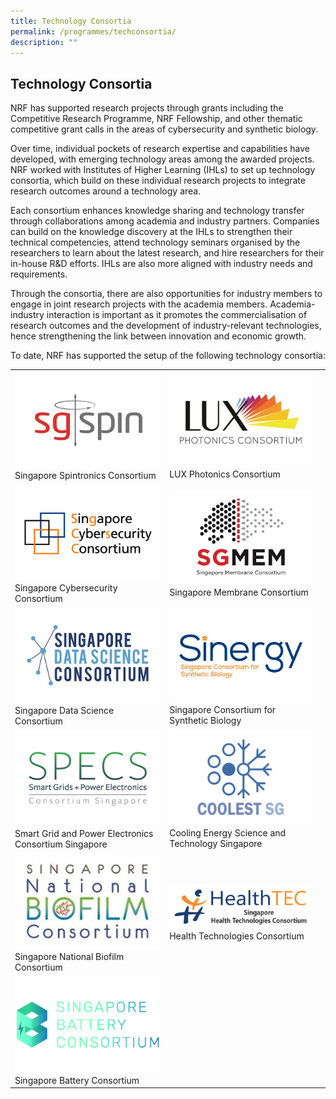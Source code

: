 ```yaml
---
title: Technology Consortia
permalink: /programmes/techconsortia/
description: ""
---
```

## Technology Consortia ##

NRF has supported research projects through grants including the Competitive Research Programme, NRF Fellowship, and other thematic competitive grant calls in the areas of cybersecurity and synthetic biology. 

Over time, individual pockets of research expertise and capabilities have developed, with emerging technology areas among the awarded projects. NRF worked with Institutes of Higher Learning (IHLs) to set up technology consortia, which build on these individual research projects to integrate research outcomes around a technology area. 

Each consortium enhances knowledge sharing and technology transfer through collaborations among academia and industry partners. Companies can build on the knowledge discovery at the IHLs to strengthen their technical competencies, attend technology seminars organised by the researchers to learn about the latest research, and hire  researchers for their in-house R&amp;D efforts. IHLs are also more aligned with industry needs and requirements.

Through the consortia, there are also opportunities for industry members to engage in joint research projects with the academia members. Academia-industry interaction is important as it promotes the commercialisation of research outcomes and the development of industry-relevant technologies, hence strengthening the link between innovation and economic growth.

To date, NRF has supported the setup of the following technology consortia:



|  |  |  |
| -------- | -------- | -------- |
|[![Singapore Spintronics Consortium](/images/Programmes/sgspin.jpg)](https://www.nrf.gov.sg/programmes/technology-consortia/singapore-spintronics-consortium)<br> Singapore Spintronics Consortium| [![LUX Photonics Consortium](/images/Programmes/luxconsortium.jpg)](https://www.nrf.gov.sg/programmes/technology-consortia/lux-photonics-consortium)<br>LUX Photonics Consortium
|[![Singapore Cybersecurity Consortium](/images/Programmes/sgsconsortium.png)](https://www.nrf.gov.sg/programmes/technology-consortia/singapore-cybersecurity-consortium)<br> Singapore Cybersecurity Consortium | [![Singapore Membrane Consortium](/images/Programmes/sgmem-logo.jpg)](https://www.nrf.gov.sg/programmes/technology-consortia/singapore-membrane-consortium)<br> Singapore Membrane Consortium
|[![Singapore Data Science Consortium](/images/Programmes/sdsconsortium.jpg)](https://www.nrf.gov.sg/programmes/technology-consortia/singapore-data-science-consortium)<br> Singapore Data Science Consortium | [![Singapore Consortium for Synthetic Biology](/images/Programmes/sinergy.png)](https://www.nrf.gov.sg/programmes/technology-consortia/singapore-consortium-for-synthetic-biology)<br> Singapore Consortium for Synthetic Biology
|[![Smart Grid and Power Electronics Consortium Singapore](/images/Programmes/specsconsortium.png)](https://www.nrf.gov.sg/programmes/technology-consortia/smart-grid-and-power-electronics-consortium-singapore)<br> Smart Grid and Power Electronics Consortium Singapore | [![Cooling Energy Science and Technology Singapore](/images/Programmes/coolestsg-logo.png)](https://www.nrf.gov.sg/programmes/technology-consortia/cooling-energy-science-and-technology-singapore)<br> Cooling Energy Science and Technology Singapore
|[![Singapore National Biofilm Consortium](/images/Programmes/snbc-logo.jpg)](https://www.nrf.gov.sg/programmes/technology-consortia/singapore-national-biofilm-consortium)<br> Singapore National Biofilm Consortium | [![Health Technologies Consortium](/images/Programmes/healthtec-logo-medium.png)](https://www.nrf.gov.sg/programmes/technology-consortia/health-technologies-consortium)<br>Health Technologies Consortium
|[![Singapore Battery Consortium](/images/Programmes/sbc_logo_landscape_colour.jpg)](https://www.nrf.gov.sg/programmes/technology-consortia/singapore-battery-consortium)<br>Singapore Battery Consortium